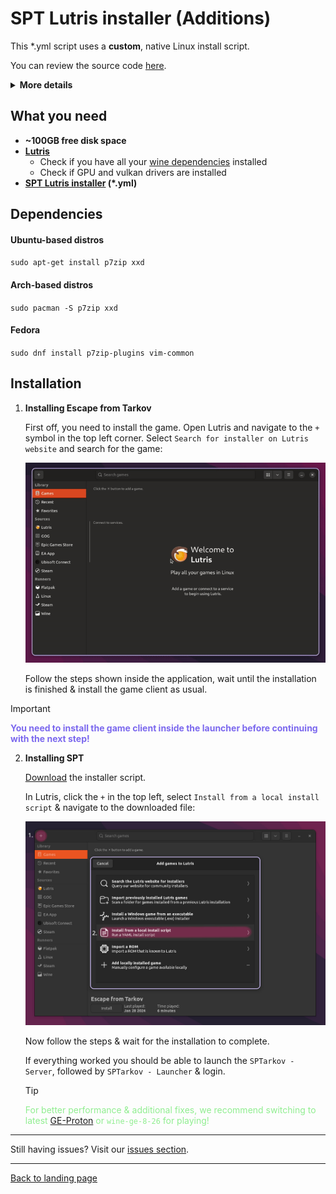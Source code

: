 
# SPT Lutris installer (Additions)


This *.yml script uses a **custom**, native Linux install script.

You can review the source code [here](../installers/spt-linux-additions).

<details>

**<summary>More details</summary>**

### Why using a custom installer script?

The initial reason for writting the script was to work around issues with the official `SPTInstaller` running through Wine.

There is a bug in most common Wine runners used by `Lutris` or `Bottles` that is causing the patching process to fail randomly. To work around this, the user needs to manually install a custom Wine runner in Lutris and use it globally for the installation.

To get rid of this extra step and also improve on stability and usability, we began experimenting with patching game files on our own using `xdelta3` and the patch files included in the official patcher archive. Later, a custom installation script has been written as well.

### What are the advantages?

- Faster, more stable installation process
- Additional features, e.g.:
    - Native installer & patcher in a single script
    - Support for [reflinking](https://btrfs.readthedocs.io/en/latest/Reflink.html) on supported filesystems (e.g. btrfs)
    - Reinstall mode - creates a backup of user files and reinstalls the latest SPT version
    - **WIP**: Create & restore user backups using CLI commands

### What about disadvantages?

- No standalone GUI - you either have to use the Lutris installer or the CLI to interact with the script.
- No official support on Discord or elsewhere by the mod developers

</details>

## What you need

- **~100GB free disk space**
- **[Lutris](https://lutris.net/downloads)**
    - Check if you have all your [wine dependencies](https://github.com/lutris/docs/blob/master/WineDependencies.md) installed
    - Check if GPU and vulkan drivers are installed
- **[SPT Lutris installer](../installers/lutris-installer-additions.yml) (*.yml)**
    

## Dependencies

#### Ubuntu-based distros
`sudo apt-get install p7zip xxd`

#### Arch-based distros
`sudo pacman -S p7zip xxd`

#### Fedora
`sudo dnf install p7zip-plugins vim-common`


## Installation

1. **Installing Escape from Tarkov**

    First off, you need to install the game. Open Lutris and navigate to the `+` symbol in the top left corner. Select `Search for installer on Lutris website` and search for the game:

    <img src="../media/lutris_tarkov.gif" width="580">

    Follow the steps shown inside the application, wait until the installation is finished & install the game client as usual.

> [!IMPORTANT]
> <span style="color:mediumslateblue">**You need to install the game client inside the launcher before continuing with the next step!**


2. **Installing SPT**

    [Download](https://github.com/MadByteDE/SPT-Linux-Guide/blob/addon_installer/installers/lutris-installer-additions.yml) the installer script.

    In Lutris, click the `+` in the top left, select `Install from a local install script` & navigate to the downloaded file:

    <img src="../media/lutris_install_script.jpg" alt="drawing" width="580"/>

    Now follow the steps & wait for the installation to complete.

    If everything worked you should be able to launch the `SPTarkov - Server`, followed by `SPTarkov - Launcher` & login.

    > [!TIP]
    > <span style="color:lightgreen">For better performance & additional fixes, we recommend switching to latest [GE-Proton](https://github.com/GloriousEggroll/proton-ge-custom/releases) or `wine-ge-8-26` for playing!</span>


***
Still having issues? Visit our [issues section](../docs/issues.md).

***
[Back to landing page](../README.md)